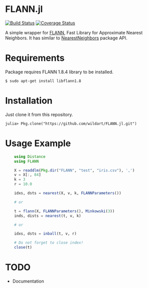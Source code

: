FLANN.jl
========
[![Build Status](https://travis-ci.org/wildart/FLANN.jl.svg)](https://travis-ci.org/wildart/FLANN.jl)
[![Coverage Status](https://coveralls.io/repos/wildart/FLANN.jl/badge.png)](https://coveralls.io/r/wildart/FLANN.jl)

A simple wrapper for [FLANN](http://www.cs.ubc.ca/research/flann/), Fast Library for Approximate Nearest Neighbors. It has similar to [NearestNeighbors](https://github.com/wildart/NearestNeighbors.jl) package API.

# Requirements
Package requires FLANN 1.8.4 library to be installed.

	$ sudo apt-get install libflann1.8

# Installation
Just clone it from this repository.

	julia> Pkg.clone("https://github.com/wildart/FLANN.jl.git")

# Usage Example

```julia
	using Distance
    using FLANN

    X = readdlm(Pkg.dir("FLANN", "test", "iris.csv"), ',')
	v = X[:, 84]
	k = 3
	r = 10.0

	idxs, dsts = nearest(X, v, k, FLANNParameters())

	# or

	t = flann(X, FLANNParameters(), Minkowski(3))
	inds, dists = nearest(t, v, k)

	# or

	idxs, dsts = inball(t, v, r)

	# Do not forget to close index!
	close(t)
```

# TODO
* Documentation

